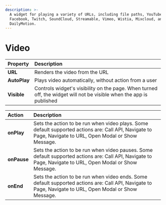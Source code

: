 ```yaml
---
description: >-
  A widget for playing a variety of URLs, including file paths, YouTube,
  Facebook, Twitch, SoundCloud, Streamable, Vimeo, Wistia, Mixcloud, and
  DailyMotion.
---
```


# Video

| Property | Description |
| :--- | :--- |
| **URL** | Renders the video from the URL |
| **AutoPlay** | Plays video automatically, without action from a user |
| **Visible** | Controls widget's visibility on the page. When turned off, the widget will not be visible when the app is published |

| Action | Description |
| :--- | :--- |
| **onPlay** | Sets the action to be run when video plays. Some default supported actions are: Call API, Navigate to Page, Navigate to URL, Open Modal or Show Message. |
| **onPause** | Sets the action to be run when video pauses. Some default supported actions are: Call API, Navigate to Page, Navigate to URL, Open Modal or Show Message. |
| **onEnd** | Sets the action to be run when video ends. Some default supported actions are: Call API, Navigate to Page, Navigate to URL, Open Modal or Show Message. |

